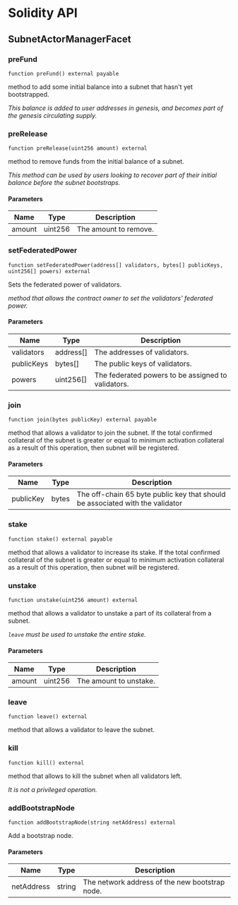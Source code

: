 # Solidity API

## SubnetActorManagerFacet

### preFund

```solidity
function preFund() external payable
```

method to add some initial balance into a subnet that hasn't yet bootstrapped.

_This balance is added to user addresses in genesis, and becomes part of the genesis
circulating supply._

### preRelease

```solidity
function preRelease(uint256 amount) external
```

method to remove funds from the initial balance of a subnet.

_This method can be used by users looking to recover part of their
initial balance before the subnet bootstraps._

#### Parameters

| Name | Type | Description |
| ---- | ---- | ----------- |
| amount | uint256 | The amount to remove. |

### setFederatedPower

```solidity
function setFederatedPower(address[] validators, bytes[] publicKeys, uint256[] powers) external
```

Sets the federated power of validators.

_method that allows the contract owner to set the validators' federated power._

#### Parameters

| Name | Type | Description |
| ---- | ---- | ----------- |
| validators | address[] | The addresses of validators. |
| publicKeys | bytes[] | The public keys of validators. |
| powers | uint256[] | The federated powers to be assigned to validators. |

### join

```solidity
function join(bytes publicKey) external payable
```

method that allows a validator to join the subnet.
        If the total confirmed collateral of the subnet is greater
        or equal to minimum activation collateral as a result of this operation,
        then  subnet will be registered.

#### Parameters

| Name | Type | Description |
| ---- | ---- | ----------- |
| publicKey | bytes | The off-chain 65 byte public key that should be associated with the validator |

### stake

```solidity
function stake() external payable
```

method that allows a validator to increase its stake.
        If the total confirmed collateral of the subnet is greater
        or equal to minimum activation collateral as a result of this operation,
        then  subnet will be registered.

### unstake

```solidity
function unstake(uint256 amount) external
```

method that allows a validator to unstake a part of its collateral from a subnet.

_`leave` must be used to unstake the entire stake._

#### Parameters

| Name | Type | Description |
| ---- | ---- | ----------- |
| amount | uint256 | The amount to unstake. |

### leave

```solidity
function leave() external
```

method that allows a validator to leave the subnet.

### kill

```solidity
function kill() external
```

method that allows to kill the subnet when all validators left.

_It is not a privileged operation._

### addBootstrapNode

```solidity
function addBootstrapNode(string netAddress) external
```

Add a bootstrap node.

#### Parameters

| Name | Type | Description |
| ---- | ---- | ----------- |
| netAddress | string | The network address of the new bootstrap node. |

